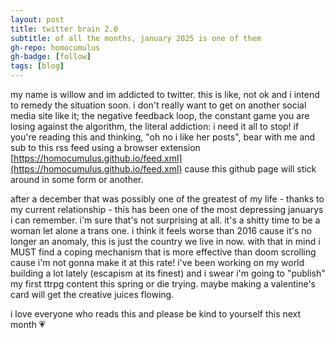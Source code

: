 ```yaml
---
layout: post
title: twitter brain 2.0
subtitle: of all the months, january 2025 is one of them
gh-repo: homocumulus
gh-badge: [follow]
tags: [blog]
---
```

my name is willow and im addicted to twitter. this is like, not ok and i intend to remedy the situation soon. i don't really want to get on another social media site like it; the negative feedback loop, the constant game you are losing against the algorithm, the literal addiction: i need it all to stop! if you're reading this and thinking, "oh no i like her posts", bear with me and sub to this rss feed using a browser extension  [https://homocumulus.github.io/feed.xml](https://homocumulus.github.io/feed.xml) cause this github page will stick around in some form or another.

after a december that was possibly one of the greatest of my life - thanks to my current relationship - this has been one of the most depressing januarys i can remember. i'm sure that's not surprising at all. it's a shitty time to be a woman let alone a trans one. i think it feels worse than 2016 cause it's no longer an anomaly, this is just the country we live in now. with that in mind i MUST find a coping mechanism that is more effective than doom scrolling cause i'm not gonna make it at this rate! i've been working on my world building a lot lately (escapism at its finest) and i swear i'm going to "publish" my first ttrpg content this spring or die trying. maybe making a valentine's card will get the creative juices flowing.

i love everyone who reads this and please be kind to yourself this next month 💗
